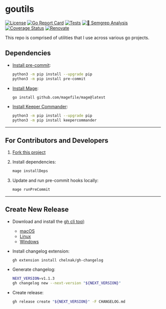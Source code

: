 # goutils

[![License](https://img.shields.io/github/license/l50/goutils?label=License&style=flat&color=blue&logo=github)](https://github.com/l50/goutils/blob/main/LICENSE)
[![Go Report Card](https://goreportcard.com/badge/github.com/l50/goutils/v2)](https://goreportcard.com/report/github.com/l50/goutils/v2)
[![Tests](https://github.com/l50/goutils/actions/workflows/tests.yaml/badge.svg)](https://github.com/l50/goutils/actions/workflows/tests.yaml)
[![🚨 Semgrep Analysis](https://github.com/l50/goutils/actions/workflows/semgrep.yaml/badge.svg)](https://github.com/l50/goutils/actions/workflows/semgrep.yaml)
[![Coverage Status](https://coveralls.io/repos/github/l50/goutils/badge.svg?branch=main)](https://coveralls.io/github/l50/goutils?branch=main)
[![Renovate](https://github.com/l50/goutils/actions/workflows/renovate.yaml/badge.svg)](https://github.com/l50/goutils/actions/workflows/renovate.yaml)

This repo is comprised of utilities that I use across various go projects.

## Dependencies

- [Install pre-commit](https://pre-commit.com/):

  ```bash
  python3 -m pip install --upgrade pip
  python3 -m pip install pre-commit
  ```

- [Install Mage](https://magefile.org/):

  ```bash
  go install github.com/magefile/mage@latest
  ```

- [Install Keeper Commander](https://github.com/Keeper-Security/Commander):

  ```bash
  python3 -m pip install --upgrade pip
  python3 -m pip install keepercommander
  ```

---

## For Contributors and Developers

1. [Fork this project](https://docs.github.com/en/get-started/quickstart/fork-a-repo)

1. Install dependencies:

   ```bash
   mage installDeps
   ```

1. Update and run pre-commit hooks locally:

   ```bash
   mage runPreCommit
   ```

---

## Create New Release

- Download and install the [gh cli tool](https://cli.github.com/):

  - [macOS](https://github.com/cli/cli#macos)
  - [Linux](https://github.com/cli/cli/blob/trunk/docs/install_linux.md)
  - [Windows](https://github.com/cli/cli#windows)

- Install changelog extension:

  ```bash
  gh extension install chelnak/gh-changelog
  ```

- Generate changelog:

  ```bash
  NEXT_VERSION=v1.1.3
  gh changelog new --next-version "${NEXT_VERSION}"
  ```

- Create release:

  ```bash
  gh release create "${NEXT_VERSION}" -F CHANGELOG.md
  ```
